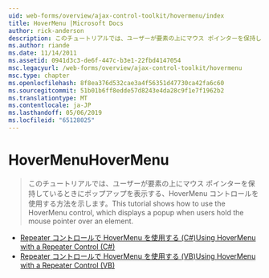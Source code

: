 ```yaml
---
uid: web-forms/overview/ajax-control-toolkit/hovermenu/index
title: HoverMenu |Microsoft Docs
author: rick-anderson
description: このチュートリアルでは、ユーザーが要素の上にマウス ポインターを保持しているときにポップアップを表示する、HoverMenu コントロールを使用する方法を示します。
ms.author: riande
ms.date: 11/14/2011
ms.assetid: 0941d3c3-de6f-447c-b3e1-22fbd4147054
msc.legacyurl: /web-forms/overview/ajax-control-toolkit/hovermenu
msc.type: chapter
ms.openlocfilehash: 8f8ea376d532cae3a4f56351d47730ca42fa6c60
ms.sourcegitcommit: 51b01b6ff8edde57d8243e4da28c9f1e7f1962b2
ms.translationtype: MT
ms.contentlocale: ja-JP
ms.lasthandoff: 05/06/2019
ms.locfileid: "65128025"
---
```

# <a name="hovermenu"></a><span data-ttu-id="7a52f-103">HoverMenu</span><span class="sxs-lookup"><span data-stu-id="7a52f-103">HoverMenu</span></span>

> <span data-ttu-id="7a52f-104">このチュートリアルでは、ユーザーが要素の上にマウス ポインターを保持しているときにポップアップを表示する、HoverMenu コントロールを使用する方法を示します。</span><span class="sxs-lookup"><span data-stu-id="7a52f-104">This tutorial shows how to use the HoverMenu control, which displays a popup when users hold the mouse pointer over an element.</span></span>

- [<span data-ttu-id="7a52f-105">Repeater コントロールで HoverMenu を使用する (C#)</span><span class="sxs-lookup"><span data-stu-id="7a52f-105">Using HoverMenu with a Repeater Control (C#)</span></span>](using-hovermenu-with-a-repeater-control-cs.md)
- [<span data-ttu-id="7a52f-106">Repeater コントロールで HoverMenu を使用する (VB)</span><span class="sxs-lookup"><span data-stu-id="7a52f-106">Using HoverMenu with a Repeater Control (VB)</span></span>](using-hovermenu-with-a-repeater-control-vb.md)
